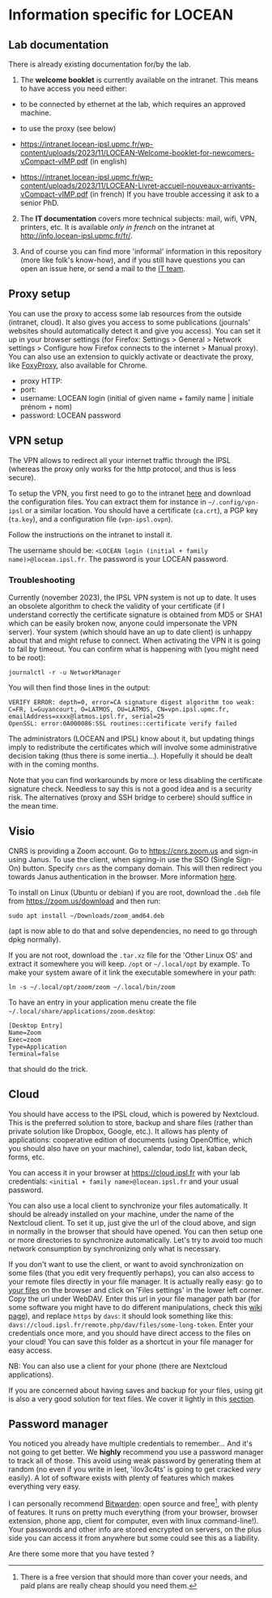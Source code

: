 # Information specific for LOCEAN

## Lab documentation

There is already existing documentation for/by the lab.

1) The **welcome booklet** is currently available on the intranet.
This means to have access you need either:
- to be connected by ethernet at the lab, which requires an approved machine.
- to use the proxy (see below)

- https://intranet.locean-ipsl.upmc.fr/wp-content/uploads/2023/11/LOCEAN-Welcome-booklet-for-newcomers-vCompact-vIMP.pdf (in english)
- https://intranet.locean-ipsl.upmc.fr/wp-content/uploads/2023/11/LOCEAN-Livret-accueil-nouveaux-arrivants-vCompact-vIMP.pdf (in french)
If you have trouble accessing it ask to a senior PhD.

2) The **IT documentation** covers more technical subjects: mail, wifi, VPN, printers, etc. It is available *only in french* on the intranet at http://info.locean-ipsl.upmc.fr/fr/.

3) And of course you can find more 'informal' information in this repository (more like folk's know-how), and if you still have questions you can open an issue here, or send a mail to the [IT team](http://info.locean-ipsl.upmc.fr/fr/support/).

## Proxy setup

You can use the proxy to access some lab resources from the outside (intranet, cloud). It also gives you access to some publications (journals' websites should automatically detect it and give you access).
You can set it up in your browser settings (for Firefox: Settings > General > Network settings > Configure how Firefox connects to the internet > Manual proxy).
You can also use an extension to quickly activate or deactivate the proxy, like [FoxyProxy](https://addons.mozilla.org/en-US/firefox/addon/foxyproxy-standard/), also available for Chrome.

- proxy HTTP: <adresse du proxy>
- port: <port>
- username: LOCEAN login (initial of given name + family name | initiale prénom + nom)
- password: LOCEAN password

## VPN setup

The VPN allows to redirect all your internet traffic through the IPSL (whereas the proxy only works for the http protocol, and thus is less secure).

To setup the VPN, you first need to go to the intranet [here](http://info.locean-ipsl.upmc.fr/fr/reseau-distant/#vpn) and download the configuration files.
You can extract them for instance in `~/.config/vpn-ipsl` or a similar location.
You should have a certificate (`ca.crt`), a PGP key (`ta.key`), and a configuration file (`vpn-ipsl.ovpn`).

Follow the instructions on the intranet to install it.

The username should be: `<LOCEAN login (initial + family name)>@locean.ipsl.fr`.
The password is your LOCEAN password.

### Troubleshooting

Currently (november 2023), the IPSL VPN system is not up to date.
It uses an obsolete algorithm to check the validity of your certificate (if I understand correctly the certificate signature is obtained from MD5 or SHA1 which can be easily broken now, anyone could impersonate the VPN server).
Your system (which should have an up to date client) is unhappy about that and might refuse to connect. When activating the VPN it is going to fail by timeout.
You can confirm what is happening with (you might need to be root):
``` shell
journalctl -r -u NetworkManager
```
You will then find those lines in the output:
``` plain
VERIFY ERROR: depth=0, error=CA signature digest algorithm too weak: C=FR, L=Guyancourt, O=LATMOS, OU=LATMOS, CN=vpn.ipsl.upmc.fr, emailAddress=xxxx@latmos.ipsl.fr, serial=25
OpenSSL: error:0A000086:SSL routines::certificate verify failed
```

The administrators (LOCEAN and IPSL) know about it, but updating things imply to redistribute the certificates which will involve some administrative decision taking (thus there is some inertia...). Hopefully it should be dealt with in the coming months. 

Note that you can find workarounds by more or less disabling the certificate signature check. Needless to say this is not a good idea and is a security risk. The alternatives (proxy and SSH bridge to cerbere) should suffice in the mean time.


## Visio

CNRS is providing a Zoom account. Go to https://cnrs.zoom.us and sign-in using Janus.
To use the client, when signing-in use the SSO (Single Sign-On) button. Specify `cnrs` as the company domain. This will then redirect you towards Janus authentication in the browser.
More information [here](https://ods.cnrs.fr/zoom-cnrs.php).

To install on Linux (Ubuntu or debian) if you are root, download the `.deb` file from https://zoom.us/download and then run:
``` shell
sudo apt install ~/Downloads/zoom_amd64.deb
```
(apt is now able to do that and solve dependencies, no need to go through dpkg normally).

If you are not root, download the `.tar.xz` file for the 'Other Linux OS' and extract it somewhere you will keep. `/opt` or `~/.local/opt` by example.
To make your system aware of it link the executable somewhere in your path:
``` shell
ln -s ~/.local/opt/zoom/zoom ~/.local/bin/zoom
```

To have an entry in your application menu create the file `~/.local/share/applications/zoom.desktop`:
``` desktop
[Desktop Entry]
Name=Zoom
Exec=zoom
Type=Application
Terminal=false
```
that should do the trick.

## Cloud

You should have access to the IPSL cloud, which is powered by Nextcloud.
This is the preferred solution to store, backup and share files (rather than private solution like Dropbox, Google, etc.).
It allows has plenty of applications: cooperative edition of documents (using OpenOffice, which you should also have on your machine), calendar, todo list, kaban deck, forms, etc.

You can access it in your browser at https://cloud.ipsl.fr with your lab credentials: `<initial + family name>@locean.ipsl.fr` and your usual password.

You can also use a local client to synchronize your files automatically. It should be already installed on your machine, under the name of the Nextcloud client.
To set it up, just give the url of the cloud above, and sign in normally in the browser that should have opened.
You can then setup one or more directories to synchronize automatically.
Let's try to avoid too much network consumption by synchronizing only what is necessary.

If you don't want to use the client, or want to avoid synchronization on some files (that you edit very frequently perhaps), you can also access to your remote files directly in your file manager.
It is actually really easy: go to [your files](https://cloud.ipsl.fr/index.php/apps/files/) on the browser and click on 'Files settings' in the lower left corner. Copy the url under WebDAV.
Enter this url in your file manager path bar (for some software you might have to do different manipulations, check this [wiki page](https://wiki.archlinux.org/title/WebDAV#Client)), and replace `https` by `davs`: it should look something like this: `davs://cloud.ipsl.fr/remote.php/dav/files/some-long-token`.
Enter your credentials once more, and you should have direct access to the files on your cloud!
You can save this folder as a shortcut in your file manager for easy access.

NB: You can also use a client for your phone (there are Nextcloud applications).

If you are concerned about having saves and backup for your files, using git is also a very good solution for text files. We cover it lightly in this [section](/intro.md#git).

## Password manager

You noticed you already have multiple credentials to remember... And it's not going to get better.
We **highly** recommend you use a password manager to track all of those.
This avoid using weak password by generating them at random (no even if you write in leet, 'ilov3c4ts' is going to get cracked *very* easily).
A lot of software exists with plenty of features which makes everything very easy.

I can personally recommend [Bitwarden](https://bitwarden.com/): open source and free[^1], with plenty of features. It runs on pretty much everything (from your browser, browser extension, phone app, client for computer, even with linux command-line!). Your passwords and other info are stored encrypted on servers, on the plus side you can access it from anywhere but some could see this as a liability.

Are there some more that you have tested ?

[^1]: There is a free version that should more than cover your needs, and paid plans are really cheap should you need them.
